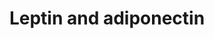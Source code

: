---
annotations:
- id: DOID:4194
  parent: disease of metabolism
  type: Disease Ontology
  value: glucose metabolism disease
- id: PW:0000363
  parent: regulatory pathway
  type: Pathway Ontology
  value: leptin system pathway
- id: PW:0000563
  parent: signaling pathway
  type: Pathway Ontology
  value: adiponectin signaling pathway
authors:
- Thomas
- MaintBot
- Egonw
citedin:
- link: PMC4723140
description: Proposed mechanism by which leptin and adiponectin stimulate fatty acid
  oxidation. Adapted from fig 1 in [http://www.ncbi.nlm.nih.gov/pubmed/16497175 Dyck
  et al.].
last-edited: 2021-12-06
organisms:
- Mus musculus
redirect_from:
- /index.php/Pathway:WP683
- /instance/WP683
revision: null
schema-jsonld:
- '@context': https://schema.org/
  '@id': https://wikipathways.github.io/pathways/WP683.html
  '@type': Dataset
  creator:
    '@type': Organization
    name: WikiPathways
  description: Proposed mechanism by which leptin and adiponectin stimulate fatty
    acid oxidation. Adapted from fig 1 in [http://www.ncbi.nlm.nih.gov/pubmed/16497175
    Dyck et al.].
  keywords:
  - Acc1
  - Acetyl-CoA
  - Adiponectin
  - Adipor1
  - Adipor2
  - Cpt1
  - Fatty acid
  - Lepr
  - Leptin
  - Malonyl-CoA
  - Prkaa1
  - Prkab1
  - Prkag1
  license: CC0
  name: Leptin and adiponectin
seo: CreativeWork
title: Leptin and adiponectin
wpid: WP683
---